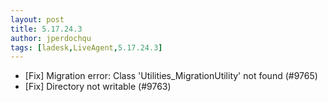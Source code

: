 ```yaml
---
layout: post
title: 5.17.24.3
author: jperdochqu
tags: [ladesk,LiveAgent,5.17.24.3]
---
```


- [Fix] Migration error: Class 'Utilities_MigrationUtility' not found (#9765)
- [Fix] Directory not writable (#9763)
